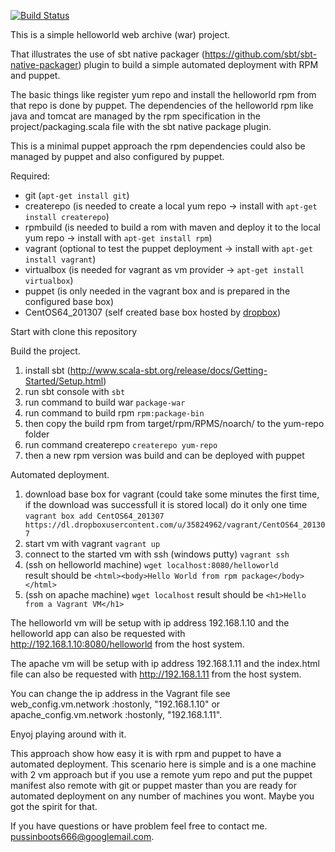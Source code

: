 [![Build Status](https://travis-ci.org/pussinboots/sbt-rpm.svg?branch=master)](https://travis-ci.org/pussinboots/sbt-rpm)

This is a simple helloworld web archive (war) project.

That illustrates the use of sbt native packager (https://github.com/sbt/sbt-native-packager) 
plugin to build a simple automated deployment with RPM and puppet.

The basic things like register yum repo and install the helloworld rpm
from that repo is done by puppet. The dependencies of the helloworld rpm
like java and tomcat are managed by the rpm specification in the project/packaging.scala
file with the sbt native package plugin. 

This is a minimal puppet approach the rpm dependencies could also be managed
by puppet and also configured by puppet.

Required:
 - git (`apt-get install git`)
 - createrepo (is needed to create a local yum repo -> install with `apt-get install createrepo`)
 - rpmbuild (is needed to build a rom with maven and deploy it to the local yum repo -> install with `apt-get install rpm`)
 - vagrant (optional to test the puppet deployment -> install with `apt-get install vagrant`)
 - virtualbox (is needed for vagrant as vm provider -> `apt-get install virtualbox`) 
 - puppet (is only needed in the vagrant box and is prepared in the configured base box)
 - CentOS64_201307 (self created base box hosted by [dropbox](https://dl.dropboxusercontent.com/u/35824962/vagrant/CentOS64_201307))

Start with clone this repository

Build the project.

1) install sbt (http://www.scala-sbt.org/release/docs/Getting-Started/Setup.html) <br />
2) run sbt console with
   `sbt` <br />
3) run command to build war
   `package-war` <br />
4) run command to build rpm
   `rpm:package-bin` <br />
5) then copy the build rpm from target/rpm/RPMS/noarch/ to the yum-repo folder <br />
6) run command createrepo
   `createrepo yum-repo` <br />
7) then a new rpm version was build and can be deployed with puppet <br />

Automated deployment.

1) download base box for vagrant (could take some minutes the first time, if the download was 
   successfull it is stored local) do it only one time
   `vagrant box add CentOS64_201307 https://dl.dropboxusercontent.com/u/35824962/vagrant/CentOS64_201307` <br />
2) start vm with vagrant 
   `vagrant up` <br />
3) connect to the started vm with ssh (windows putty)
   `vagrant ssh` <br />
4) (ssh on helloworld machine)
   `wget localhost:8080/helloworld` <br />
   result should be
   `<html><body>Hello World from rpm package</body></html>` <br />
5) (ssh on apache machine)
   `wget localhost`
   result should be
   `<h1>Hello from a Vagrant VM</h1>` <br />
   

The helloworld vm will be setup with ip address 192.168.1.10 and the helloworld app can also be
requested with http://192.168.1.10:8080/helloworld from the host system.

The apache vm will be setup with ip address 192.168.1.11 and the index.html file can also be
requested with http://192.168.1.11 from the host system.

You can change the ip address in the Vagrant file see web_config.vm.network :hostonly, "192.168.1.10" or
apache_config.vm.network :hostonly, "192.168.1.11".

Enyoj playing around with it.

This approach show how easy it is with rpm and puppet to have a automated deployment. This scenario
here is simple and is a one machine with 2 vm approach but if you use a remote yum repo and put the
puppet manifest also remote with git or puppet master than you are ready for automated deployment on 
any number of machines you wont. Maybe you got the spirit for that.

If you have questions or have problem feel free to contact me.
pussinboots666@googlemail.com.


